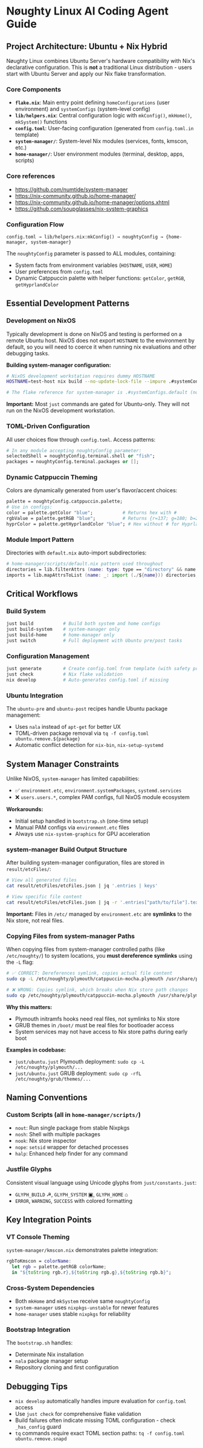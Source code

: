 # Nøughty Linux AI Coding Agent Guide

## Project Architecture: Ubuntu + Nix Hybrid

Nøughty Linux combines Ubuntu Server's hardware compatibility with Nix's declarative configuration. This is **not** a traditional Linux distribution - users start with Ubuntu Server and apply our Nix flake transformation.

### Core Components

- **`flake.nix`**: Main entry point defining `homeConfigurations` (user environment) and `systemConfigs` (system-level config)
- **`lib/helpers.nix`**: Central configuration logic with `mkConfig()`, `mkHome()`, `mkSystem()` functions
- **`config.toml`**: User-facing configuration (generated from `config.toml.in` template)
- **`system-manager/`**: System-level Nix modules (services, fonts, kmscon, etc.)
- **`home-manager/`**: User environment modules (terminal, desktop, apps, scripts)

### Core references

- <https://github.com/numtide/system-manager>
- <https://nix-community.github.io/home-manager/>
- <https://nix-community.github.io/home-manager/options.xhtml>
- <https://github.com/soupglasses/nix-system-graphics>

### Configuration Flow

```
config.toml → lib/helpers.nix:mkConfig() → noughtyConfig → {home-manager, system-manager}
```

The `noughtyConfig` parameter is passed to ALL modules, containing:
- System facts from environment variables (`HOSTNAME`, `USER`, `HOME`)
- User preferences from `config.toml`
- Dynamic Catppuccin palette with helper functions: `getColor`, `getRGB`, `getHyprlandColor`

## Essential Development Patterns

### Development on NixOS
Typically development is done on NixOS and testing is performed on a remote Ubuntu host.
NixOS does not export `HOSTNAME` to the environment by default, so you will need to coerce it
when running nix evaluations and other debugging tasks.

**Building system-manager configuration:**
```bash
# NixOS development workstation requires dummy HOSTNAME
HOSTNAME=test-host nix build --no-update-lock-file --impure .#systemConfigs.default

# The flake reference for system-manager is .#systemConfigs.default (not .#default)
```

**Important:** Most `just` commands are gated for Ubuntu-only. They will not run on the NixOS development workstation.

### TOML-Driven Configuration
All user choices flow through `config.toml`. Access patterns:
```nix
# In any module accepting noughtyConfig parameter:
selectedShell = noughtyConfig.terminal.shell or "fish";
packages = noughtyConfig.terminal.packages or [];
```

### Dynamic Catppuccin Theming
Colors are dynamically generated from user's flavor/accent choices:
```nix
palette = noughtyConfig.catppuccin.palette;
# Use in configs:
color = palette.getColor "blue";           # Returns hex with #
rgbValue = palette.getRGB "blue";          # Returns {r=137; g=180; b=250;}
hyprColor = palette.getHyprlandColor "blue"; # Hex without # for Hyprland
```

### Module Import Pattern
Directories with `default.nix` auto-import subdirectories:
```nix
# home-manager/scripts/default.nix pattern used throughout
directories = lib.filterAttrs (name: type: type == "directory" && name != "_template") (builtins.readDir ./.);
imports = lib.mapAttrsToList (name: _: import (./${name})) directories;
```

## Critical Workflows

### Build System
```bash
just build           # Build both system and home configs
just build-system    # system-manager only
just build-home      # home-manager only
just switch          # Full deployment with Ubuntu pre/post tasks
```

### Configuration Management
```bash
just generate        # Create config.toml from template (with safety prompt)
just check           # Nix flake validation
nix develop          # Auto-generates config.toml if missing
```

### Ubuntu Integration
The `ubuntu-pre` and `ubuntu-post` recipes handle Ubuntu package management:
- Uses `nala` instead of `apt-get` for better UX
- TOML-driven package removal via `tq -f config.toml ubuntu.remove.${package}`
- Automatic conflict detection for `nix-bin`, `nix-setup-systemd`

## System Manager Constraints

Unlike NixOS, `system-manager` has limited capabilities:
- ✅ `environment.etc`, `environment.systemPackages`, `systemd.services`
- ❌ `users.users.*`, complex PAM configs, full NixOS module ecosystem

**Workarounds:**
- Initial setup handled in `bootstrap.sh` (one-time setup)
- Manual PAM configs via `environment.etc` files
- Always use `nix-system-graphics` for GPU acceleration

### system-manager Build Output Structure

After building system-manager configuration, files are stored in `result/etcFiles/`:
```bash
# View all generated files
cat result/etcFiles/etcFiles.json | jq '.entries | keys'

# View specific file content
cat result/etcFiles/etcFiles.json | jq -r '.entries["path/to/file"].text'
```

**Important:** Files in `/etc/` managed by `environment.etc` are **symlinks** to the Nix store, not real files.

### Copying Files from system-manager Paths

When copying files from system-manager controlled paths (like `/etc/noughty/`) to system locations, you **must dereference symlinks** using the `-L` flag:

```bash
# ✅ CORRECT: Dereferences symlink, copies actual file content
sudo cp -L /etc/noughty/plymouth/catppuccin-mocha.plymouth /usr/share/plymouth/themes/

# ❌ WRONG: Copies symlink, which breaks when Nix store path changes
sudo cp /etc/noughty/plymouth/catppuccin-mocha.plymouth /usr/share/plymouth/themes/
```

**Why this matters:**
- Plymouth initramfs hooks need real files, not symlinks to Nix store
- GRUB themes in `/boot/` must be real files for bootloader access
- System services may not have access to Nix store paths during early boot

**Examples in codebase:**
- `just/ubuntu.just` Plymouth deployment: `sudo cp -L /etc/noughty/plymouth/...`
- `just/ubuntu.just` GRUB deployment: `sudo cp -rfL /etc/noughty/grub/themes/...`

## Naming Conventions

### Custom Scripts (all in `home-manager/scripts/`)
- `nout`: Run single package from stable Nixpkgs
- `nosh`: Shell with multiple packages
- `nook`: Nix store inspector
- `nope`: `setsid` wrapper for detached processes
- `halp`: Enhanced help finder for any command

### Justfile Glyphs
Consistent visual language using Unicode glyphs from `just/constants.just`:
- `GLYPH_BUILD` ☭, `GLYPH_SYSTEM` ▣, `GLYPH_HOME` ⌂
- `ERROR`, `WARNING`, `SUCCESS` with colored formatting

## Key Integration Points

### VT Console Theming
`system-manager/kmscon.nix` demonstrates palette integration:
```nix
rgbToKmscon = colorName:
  let rgb = palette.getRGB colorName;
  in "${toString rgb.r},${toString rgb.g},${toString rgb.b}";
```

### Cross-System Dependencies
- Both `mkHome` and `mkSystem` receive same `noughtyConfig`
- `system-manager` uses `nixpkgs-unstable` for newer features
- `home-manager` uses stable `nixpkgs` for reliability

### Bootstrap Integration
The `bootstrap.sh` handles:
- Determinate Nix installation
- `nala` package manager setup
- Repository cloning and first configuration

## Debugging Tips

- `nix develop` automatically handles impure evaluation for `config.toml` access
- Use `just check` for comprehensive flake validation
- Build failures often indicate missing TOML configuration - check `_has_config` guard
- `tq` commands require exact TOML section paths: `tq -f config.toml ubuntu.remove.snapd`

